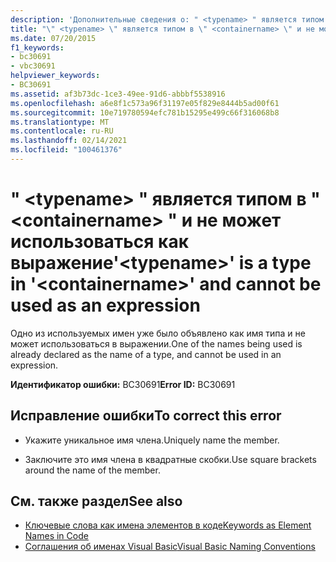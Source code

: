 ```yaml
---
description: 'Дополнительные сведения о: " <typename> " является типом в " <containername> " и не может использоваться как выражение'
title: "\" <typename> \" является типом в \" <containername> \" и не может использоваться как выражение"
ms.date: 07/20/2015
f1_keywords:
- bc30691
- vbc30691
helpviewer_keywords:
- BC30691
ms.assetid: af3b73dc-1ce3-49ee-91d6-abbbf5538916
ms.openlocfilehash: a6e8f1c573a96f31197e05f829e8444b5ad00f61
ms.sourcegitcommit: 10e719780594efc781b15295e499c66f316068b8
ms.translationtype: MT
ms.contentlocale: ru-RU
ms.lasthandoff: 02/14/2021
ms.locfileid: "100461376"
---
```

# <a name="typename-is-a-type-in-containername-and-cannot-be-used-as-an-expression"></a><span data-ttu-id="e3855-103">" \<typename> " является типом в " \<containername> " и не может использоваться как выражение</span><span class="sxs-lookup"><span data-stu-id="e3855-103">'\<typename>' is a type in '\<containername>' and cannot be used as an expression</span></span>

<span data-ttu-id="e3855-104">Одно из используемых имен уже было объявлено как имя типа и не может использоваться в выражении.</span><span class="sxs-lookup"><span data-stu-id="e3855-104">One of the names being used is already declared as the name of a type, and cannot be used in an expression.</span></span>  
  
 <span data-ttu-id="e3855-105">**Идентификатор ошибки:** BC30691</span><span class="sxs-lookup"><span data-stu-id="e3855-105">**Error ID:** BC30691</span></span>  
  
## <a name="to-correct-this-error"></a><span data-ttu-id="e3855-106">Исправление ошибки</span><span class="sxs-lookup"><span data-stu-id="e3855-106">To correct this error</span></span>  
  
- <span data-ttu-id="e3855-107">Укажите уникальное имя члена.</span><span class="sxs-lookup"><span data-stu-id="e3855-107">Uniquely name the member.</span></span>  
  
- <span data-ttu-id="e3855-108">Заключите это имя члена в квадратные скобки.</span><span class="sxs-lookup"><span data-stu-id="e3855-108">Use square brackets around the name of the member.</span></span>  
  
## <a name="see-also"></a><span data-ttu-id="e3855-109">См. также раздел</span><span class="sxs-lookup"><span data-stu-id="e3855-109">See also</span></span>

- [<span data-ttu-id="e3855-110">Ключевые слова как имена элементов в коде</span><span class="sxs-lookup"><span data-stu-id="e3855-110">Keywords as Element Names in Code</span></span>](../programming-guide/program-structure/keywords-as-element-names-in-code.md)
- [<span data-ttu-id="e3855-111">Соглашения об именах Visual Basic</span><span class="sxs-lookup"><span data-stu-id="e3855-111">Visual Basic Naming Conventions</span></span>](../programming-guide/program-structure/naming-conventions.md)
